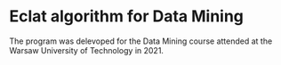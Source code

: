 # Eclat algorithm for Data Mining
The program was delevoped for the Data Mining course attended at the Warsaw University of Technology in 2021.
